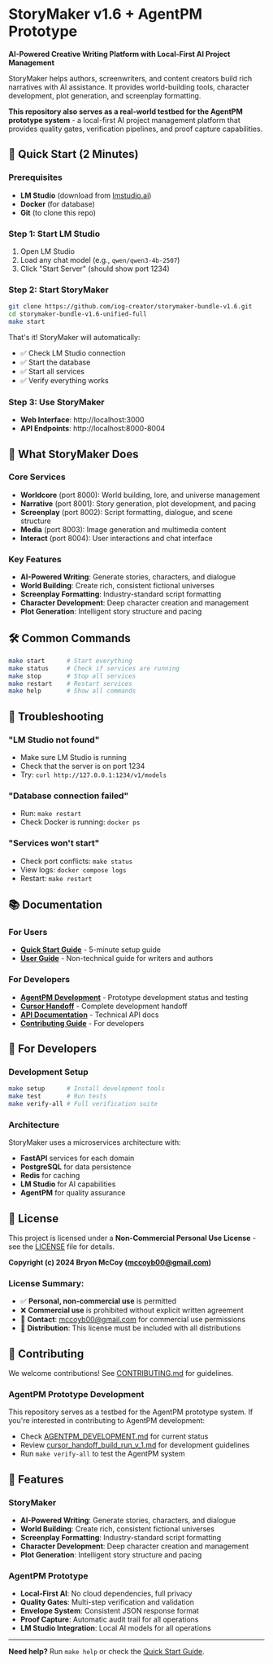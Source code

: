 # StoryMaker v1.6 + AgentPM Prototype

**AI-Powered Creative Writing Platform with Local-First AI Project Management**

StoryMaker helps authors, screenwriters, and content creators build rich narratives with AI assistance. It provides world-building tools, character development, plot generation, and screenplay formatting.

**This repository also serves as a real-world testbed for the AgentPM prototype system** - a local-first AI project management platform that provides quality gates, verification pipelines, and proof capture capabilities.

## 🚀 Quick Start (2 Minutes)

### Prerequisites
- **LM Studio** (download from [lmstudio.ai](https://lmstudio.ai))
- **Docker** (for database)
- **Git** (to clone this repo)

### Step 1: Start LM Studio
1. Open LM Studio
2. Load any chat model (e.g., `qwen/qwen3-4b-2507`)
3. Click "Start Server" (should show port 1234)

### Step 2: Start StoryMaker
```bash
git clone https://github.com/iog-creator/storymaker-bundle-v1.6.git
cd storymaker-bundle-v1.6-unified-full
make start
```

That's it! StoryMaker will automatically:
- ✅ Check LM Studio connection
- ✅ Start the database
- ✅ Start all services
- ✅ Verify everything works

### Step 3: Use StoryMaker
- **Web Interface**: http://localhost:3000
- **API Endpoints**: http://localhost:8000-8004

## 📖 What StoryMaker Does

### Core Services
- **Worldcore** (port 8000): World building, lore, and universe management
- **Narrative** (port 8001): Story generation, plot development, and pacing
- **Screenplay** (port 8002): Script formatting, dialogue, and scene structure
- **Media** (port 8003): Image generation and multimedia content
- **Interact** (port 8004): User interactions and chat interface

### Key Features
- **AI-Powered Writing**: Generate stories, characters, and dialogue
- **World Building**: Create rich, consistent fictional universes
- **Screenplay Formatting**: Industry-standard script formatting
- **Character Development**: Deep character creation and management
- **Plot Generation**: Intelligent story structure and pacing

## 🛠️ Common Commands

```bash
make start      # Start everything
make status     # Check if services are running
make stop       # Stop all services
make restart    # Restart services
make help       # Show all commands
```

## 🔧 Troubleshooting

### "LM Studio not found"
- Make sure LM Studio is running
- Check that the server is on port 1234
- Try: `curl http://127.0.0.1:1234/v1/models`

### "Database connection failed"
- Run: `make restart`
- Check Docker is running: `docker ps`

### "Services won't start"
- Check port conflicts: `make status`
- View logs: `docker compose logs`
- Restart: `make restart`

## 📚 Documentation

### For Users
- **[Quick Start Guide](QUICK_START.md)** - 5-minute setup guide
- **[User Guide](USER_GUIDE.md)** - Non-technical guide for writers and authors

### For Developers
- **[AgentPM Development](AGENTPM_DEVELOPMENT.md)** - Prototype development status and testing
- **[Cursor Handoff](cursor_handoff_build_run_v_1.md)** - Complete development handoff
- **[API Documentation](docs/openapi/storymaker.core.yaml)** - Technical API docs
- **[Contributing Guide](CONTRIBUTING.md)** - For developers

## 🎯 For Developers

### Development Setup
```bash
make setup      # Install development tools
make test       # Run tests
make verify-all # Full verification suite
```

### Architecture
StoryMaker uses a microservices architecture with:
- **FastAPI** services for each domain
- **PostgreSQL** for data persistence
- **Redis** for caching
- **LM Studio** for AI capabilities
- **AgentPM** for quality assurance

## 📄 License

This project is licensed under a **Non-Commercial Personal Use License** - see the [LICENSE](LICENSE) file for details.

**Copyright (c) 2024 Bryon McCoy (mccoyb00@gmail.com)**

### License Summary:
- ✅ **Personal, non-commercial use** is permitted
- ❌ **Commercial use** is prohibited without explicit written agreement
- 📧 **Contact**: mccoyb00@gmail.com for commercial use permissions
- 📄 **Distribution**: This license must be included with all distributions

## 🤝 Contributing

We welcome contributions! See [CONTRIBUTING.md](CONTRIBUTING.md) for guidelines.

### AgentPM Prototype Development
This repository serves as a testbed for the AgentPM prototype system. If you're interested in contributing to AgentPM development:
- Check [AGENTPM_DEVELOPMENT.md](AGENTPM_DEVELOPMENT.md) for current status
- Review [cursor_handoff_build_run_v_1.md](cursor_handoff_build_run_v_1.md) for development guidelines
- Run `make verify-all` to test the AgentPM system

## 🌟 Features

### StoryMaker
- **AI-Powered Writing**: Generate stories, characters, and dialogue
- **World Building**: Create rich, consistent fictional universes
- **Screenplay Formatting**: Industry-standard script formatting
- **Character Development**: Deep character creation and management
- **Plot Generation**: Intelligent story structure and pacing

### AgentPM Prototype
- **Local-First AI**: No cloud dependencies, full privacy
- **Quality Gates**: Multi-step verification and validation
- **Envelope System**: Consistent JSON response format
- **Proof Capture**: Automatic audit trail for all operations
- **LM Studio Integration**: Local AI models for all operations

---

**Need help?** Run `make help` or check the [Quick Start Guide](QUICK_START.md).